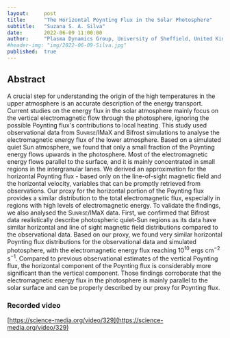 ```yaml
---
layout:     post
title:      "The Horizontal Poynting Flux in the Solar Photosphere"
subtitle:   "Suzana S. A. Silva"
date:       2022-06-09 11:00:00
author:     "Plasma Dynamics Group, University of Sheffield, United Kingdom"
#header-img: "img/2022-06-09-Silva.jpg"
published:  true
---
```


## Abstract
A crucial step for understanding the origin of the high temperatures in the upper atmosphere is an accurate description of the energy transport. Current studies on the energy flux in the solar atmosphere mainly focus on the vertical electromagnetic flow through the photosphere, ignoring the possible Poynting flux's contributions to local heating. This study used observational data from <span style="font-variant:small-caps;">Sunrise</span>/IMaX and Bifrost simulations to analyse the electromagnetic energy flux of the lower atmosphere. Based on a simulated quiet Sun atmosphere, we found that only a small fraction of the Poynting energy flows upwards in the photosphere. Most of the electromagnetic energy flows parallel to the surface, and it is mainly concentrated in small regions in the intergranular lanes. We derived an approximation for the horizontal Poynting flux - based only on the line-of-sight magnetic field and the horizontal velocity,  variables that can be promptly retrieved from observations. Our proxy for the horizontal portion of the Poynting flux provides a similar distribution to the total electromagnetic flux, especially in regions with high levels of electromagnetic energy. To validate the findings, we also analysed the <span style="font-variant:small-caps;">Sunrise</span>/IMaX data. First, we confirmed that Bifrost data realistically describe photospheric quiet-Sun regions as its data have similar horizontal and line of sight magnetic field distributions compared to the observational data. Based on our proxy, we found very similar horizontal Poynting flux distributions for the observational data and simulated photosphere, with the electromagnetic energy flux reaching 10<sup>10</sup> ergs cm<sup>−2</sup> s<sup>−1</sup>. Compared to previous observational estimates of the vertical Poynting flux, the horizontal component of the Poynting flux is considerably more significant than the vertical component. Those findings corroborate that the electromagnetic energy flux in the photosphere is mainly parallel to the solar surface and can be properly described by our proxy for Poynting flux. 

### Recorded video

[https://science-media.org/video/329](https://science-media.org/video/329)
